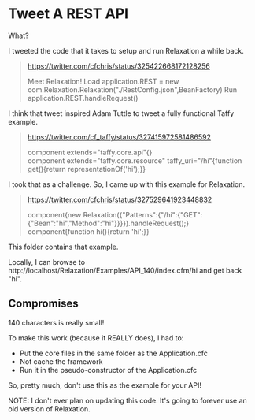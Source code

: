 # Tweet A REST API

What?

I tweeted the code that it takes to setup and run Relaxation a while back.

> https://twitter.com/cfchris/status/325422668172128256
> 
> Meet Relaxation!
Load
application.REST = new com.Relaxation.Relaxation("./RestConfig.json",BeanFactory)
Run
application.REST.handleRequest()

I think that tweet inspired Adam Tuttle to tweet a fully functional Taffy example.

> https://twitter.com/cf_taffy/status/327415972581486592
> 
> component extends="taffy.core.api"{}  
component extends="taffy.core.resource" taffy_uri="/hi"{function get(){return representationOf('hi');}}

I took that as a challenge. So, I came up with this example for Relaxation.

> https://twitter.com/cfchris/status/327529641923448832  
> 
> component{new Relaxation({"Patterns":{"/hi":{"GET":{"Bean":"hi","Method":"hi"}}}}).handleRequest();}  
component{function hi(){return 'hi';}}

This folder contains that example.

Locally, I can browse to http://localhost/Relaxation/Examples/API_140/index.cfm/hi and get back "hi".

## Compromises  

140 characters is really small! 

To make this work (because it REALLY does), I had to:

* Put the core files in the same folder as the Application.cfc
* Not cache the framework
* Run it in the pseudo-constructor of the Application.cfc

So, pretty much, don't use this as the example for your API!

NOTE: I don't ever plan on updating this code. It's going to forever use an old version of Relaxation.
